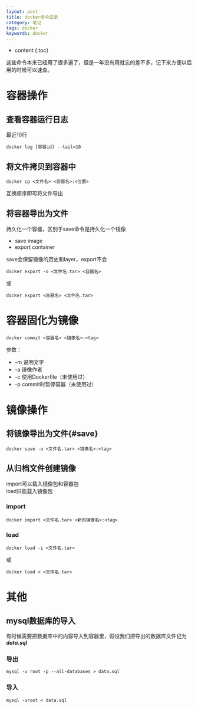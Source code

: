 ```yaml
---
layout: post
title: docker命令记录
category: 笔记
tags: docker
keywords: docker
---
```



* content
{:toc}

这些命令本来已经用了很多遍了，但是一年没有用就忘的差不多，记下来方便以后用的时候可以速查。

# 容器操作

## 查看容器运行日志
最近10行
```
docker log [容器id] --tail=10
```
## 将文件拷贝到容器中

```
docker cp <文件名> <容器名>:<位置>
```
互换顺序即可将文件导出

## 将容器导出为文件

持久化一个容器，区别于save命令是持久化一个镜像
- save image
- export container  

save会保留镜像的历史和layer，export不会  

```
docker export -o <文件名.tar> <容器名>
```
或
```
docker export <容器名> <文件名.tar>
```

# 容器固化为镜像

```
docker commit <容器名> <镜像名>:<tag>
```

参数：
- -m 说明文字
- -a 镜像作者
- -c 使用Dockerfile（未使用过）
- -p commit时暂停容器（未使用过）

# 镜像操作

## 将镜像导出为文件{#save}

```
docker save -o <文件名.tar> <镜像名>:<tag>
```

## 从归档文件创建镜像

import可以载入镜像包和容器包  
load只能载入镜像包

### import
```
docker import <文件名.tar> <新的镜像名>:<tag>
```

### load
```
docker load -i <文件名.tar>
```
或

```
docker load < <文件名.tar>
```


# 其他

## mysql数据库的导入

有时候需要把数据库中的内容导入到容器里，假设我们把导出的数据库文件记为 ___data.sql___

### 导出
```
mysql -u root -p --all-databases > data.sql
```

### 导入
```
mysql -uroot < data.sql
```





